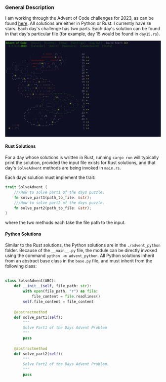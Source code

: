 ### General Description

I am working through the Advent of Code challenges for 2023, as can be found [here](https://adventofcode.com/2023). All solutions are either in Python or Rust. I currently have `36` stars. Each day's challenge has two parts. Each day's solution can be found in that day's particular file (for example, day 15 would be found in `day15.rs`).

![Latest Dashboard](./advent_dashboard.png)

#### Rust Solutions

For a day whose solutions is written in Rust, running `cargo run` will typically print the solution, provided the input file exists for Rust solutions, and that day's `SolveAdvent` methods are being invoked in `main.rs`.

Each days solution must implement the trait:

```Rust
trait SolveAdvent {
    ///How to solve part1 of the days puzzle.
    fn solve_part1(path_to_file: &str);
    ///How to solve part2 of the days puzzle.
    fn solve_part2(path_to_file: &str);
}
```

where the two methods each take the file path to the input.

#### Python Solutions

Similar to the Rust solutions, the Python solutions are in the `./advent_python` folder. Because of the `__main__.py` file,
the module can be directly invoked using the command `python -m advent_python`. All Python solutions inherit from an abstract base class in the `base.py` file, and must inherit from the following class:

```python

class SolveAdvent(ABC):
    def __init__(self, file_path: str):
        with open(file_path, "r") as file:
            file_content = file.readlines()
        self.file_content = file_content

    @abstractmethod
    def solve_part1(self):
        """
        Solve Part1 of the Days Advent Problem
        """
        pass

    @abstractmethod
    def solve_part2(self):
        """
        Solve Part2 of the Days Advent Problem.
        """
        pass
```
